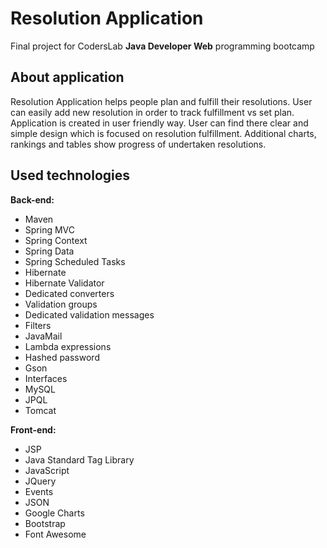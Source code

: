 # Resolution Application
Final project for CodersLab <b>Java Developer Web</b> programming bootcamp

## About application
Resolution Application helps people plan and fulfill their resolutions. User can easily add new resolution in order to track fulfillment vs set plan. Application is created in user friendly way. User can find there clear and simple design which is focused on resolution fulfillment. Additional charts, rankings and tables show progress of undertaken resolutions.

## Used technologies
<b>Back-end:</b>
* Maven
* Spring MVC
* Spring Context
* Spring Data
* Spring Scheduled Tasks
* Hibernate
* Hibernate Validator
* Dedicated converters
* Validation groups
* Dedicated validation messages
* Filters
* JavaMail
* Lambda expressions
* Hashed password 
* Gson
* Interfaces
* MySQL
* JPQL
* Tomcat

<b>Front-end:</b>
* JSP
* Java Standard Tag Library
* JavaScript
* JQuery
* Events
* JSON
* Google Charts
* Bootstrap
* Font Awesome